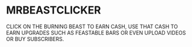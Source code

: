 # MRBEASTCLICKER
CLICK ON THE BURNING BEAST TO EARN CASH, USE THAT CASH TO EARN UPGRADES SUCH AS FEASTABLE BARS OR EVEN UPLOAD VIDEOS OR BUY SUBSCRIBERS.
